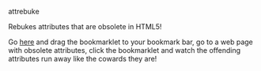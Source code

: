 attrebuke

Rebukes attributes that are obsolete in HTML5!

Go [here](http://keithwyland.com/attrebuke) and drag the bookmarklet to your bookmark bar, go to a web page with obsolete attributes, click the bookmarklet and watch the offending attributes run away like the cowards they are!
